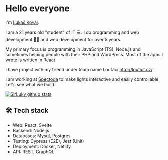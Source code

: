 # Hello everyone

I'm [Lukáš Kovář](https://lukaskovar.com).

I am a 21 years old "student" of IT 💻.
I do programming and web development 👨‍💻 and web development for over 5 years.

My primary focus is programming in JavaScript (TS), Node.js and sometimes helping people with their PHP and WordPress. Most of the apps I wrote is written in React.

I have project with my friend under team name Louťáci http://loutiot.cz/.

I am working at [Spectoda](https://spectoda.com) to make lights interactive and easily controllable.
Let's see what we build.

[![SirLuky github stats](https://github-readme-stats.vercel.app/api?username=sirluky&count_private=true&show_icons=true)](https://github.com/sirluky)

## 🛠️ Tech stack
- Web: React, Svelte
- Backend: Node.js
- Databases: Mysql, Postgres
- Testing: Cypress (E2E), Jest (Unit)
- Deployment: Docker, Netlify
- API: REST, GraphQL
